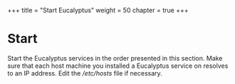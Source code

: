 +++
title = "Start Eucalyptus"
weight = 50
chapter = true
+++


# Start
Start the Eucalyptus services in the order presented in this section. Make sure that each host machine you installed a Eucalyptus service on resolves to an IP address. Edit the */etc/hosts* file if necessary. 




